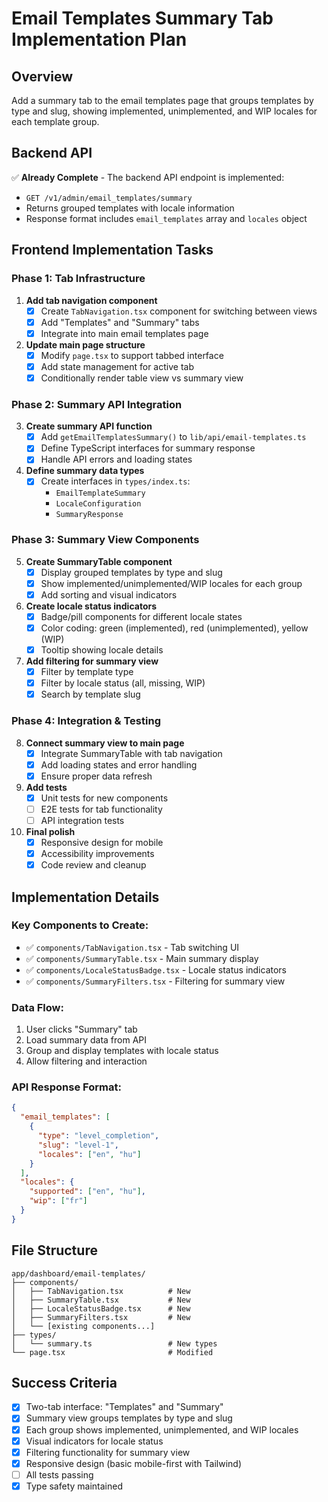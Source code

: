 # Email Templates Summary Tab Implementation Plan

## Overview
Add a summary tab to the email templates page that groups templates by type and slug, showing implemented, unimplemented, and WIP locales for each template group.

## Backend API
✅ **Already Complete** - The backend API endpoint is implemented:
- `GET /v1/admin/email_templates/summary`
- Returns grouped templates with locale information
- Response format includes `email_templates` array and `locales` object

## Frontend Implementation Tasks

### Phase 1: Tab Infrastructure
1. **Add tab navigation component**
   - [x] Create `TabNavigation.tsx` component for switching between views
   - [x] Add "Templates" and "Summary" tabs
   - [x] Integrate into main email templates page

2. **Update main page structure**
   - [x] Modify `page.tsx` to support tabbed interface
   - [x] Add state management for active tab
   - [x] Conditionally render table view vs summary view

### Phase 2: Summary API Integration
3. **Create summary API function**
   - [x] Add `getEmailTemplatesSummary()` to `lib/api/email-templates.ts`
   - [x] Define TypeScript interfaces for summary response
   - [x] Handle API errors and loading states

4. **Define summary data types**
   - [x] Create interfaces in `types/index.ts`:
     - `EmailTemplateSummary`
     - `LocaleConfiguration`
     - `SummaryResponse`

### Phase 3: Summary View Components
5. **Create SummaryTable component**
   - [x] Display grouped templates by type and slug
   - [x] Show implemented/unimplemented/WIP locales for each group
   - [x] Add sorting and visual indicators

6. **Create locale status indicators**
   - [x] Badge/pill components for different locale states
   - [x] Color coding: green (implemented), red (unimplemented), yellow (WIP)
   - [x] Tooltip showing locale details

7. **Add filtering for summary view**
   - [x] Filter by template type
   - [x] Filter by locale status (all, missing, WIP)
   - [x] Search by template slug

### Phase 4: Integration & Testing
8. **Connect summary view to main page**
   - [x] Integrate SummaryTable with tab navigation
   - [x] Add loading states and error handling
   - [x] Ensure proper data refresh

9. **Add tests**
   - [x] Unit tests for new components
   - [ ] E2E tests for tab functionality
   - [ ] API integration tests

10. **Final polish**
    - [x] Responsive design for mobile
    - [x] Accessibility improvements
    - [x] Code review and cleanup

## Implementation Details

### Key Components to Create:
- ✅ `components/TabNavigation.tsx` - Tab switching UI
- ✅ `components/SummaryTable.tsx` - Main summary display
- ✅ `components/LocaleStatusBadge.tsx` - Locale status indicators
- ✅ `components/SummaryFilters.tsx` - Filtering for summary view

### Data Flow:
1. User clicks "Summary" tab
2. Load summary data from API
3. Group and display templates with locale status
4. Allow filtering and interaction

### API Response Format:
```json
{
  "email_templates": [
    {
      "type": "level_completion",
      "slug": "level-1", 
      "locales": ["en", "hu"]
    }
  ],
  "locales": {
    "supported": ["en", "hu"],
    "wip": ["fr"]
  }
}
```

## File Structure
```
app/dashboard/email-templates/
├── components/
│   ├── TabNavigation.tsx          # New
│   ├── SummaryTable.tsx           # New  
│   ├── LocaleStatusBadge.tsx      # New
│   ├── SummaryFilters.tsx         # New
│   └── [existing components...]
├── types/
│   └── summary.ts                 # New types
└── page.tsx                       # Modified
```

## Success Criteria
- [x] Two-tab interface: "Templates" and "Summary"
- [x] Summary view groups templates by type and slug
- [x] Each group shows implemented, unimplemented, and WIP locales
- [x] Visual indicators for locale status
- [x] Filtering functionality for summary view
- [x] Responsive design (basic mobile-first with Tailwind)
- [ ] All tests passing
- [x] Type safety maintained